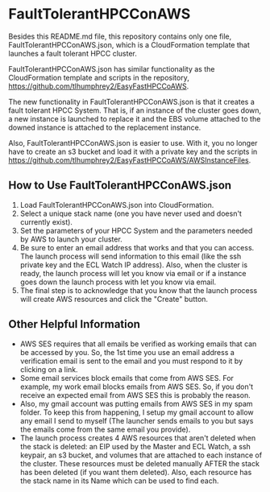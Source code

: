 # FaultTolerantHPCConAWS

Besides this README.md file, this repository contains only one file, FaultTolerantHPCConAWS.json, which is a CloudFormation template that launches a fault tolerant HPCC cluster.

FaultTolerantHPCConAWS.json has similar functionality as the CloudFormation template and scripts in the repository, https://github.com/tlhumphrey2/EasyFastHPCCoAWS.

The new functionality in FaultTolerantHPCConAWS.json is that it creates a fault tolerant HPCC System. That is, if an instance of the cluster goes down, a new instance is launched to replace it and the EBS volume attached to the downed instance is attached to the replacement instance.

Also, FaultTolerantHPCConAWS.json is easier to use. With it, you no longer have to create an s3 bucket and load it with a private key and the scripts in https://github.com/tlhumphrey2/EasyFastHPCCoAWS/AWSInstanceFiles.


## How to Use FaultTolerantHPCConAWS.json

1. Load FaultTolerantHPCConAWS.json into CloudFormation.
2. Select a unique stack name (one you have never used and doesn't currently exist).
3. Set the parameters of your HPCC System and the parameters needed by AWS to launch your cluster. 
4. Be sure to enter an email address that works and that you can access. The launch process will send information to this email (like the ssh private key and the ECL Watch IP address). Also, when the cluster is ready, the launch process will let you know via email or if a instance goes down the launch process with let you know via email.
5. The final step is to acknowledge that you know that the launch process will create AWS resources and click the "Create" button.

## Other Helpful Information

 - AWS SES requires that all emails be verified as working emails that can be accessed by you. So, the 1st time you use an email address a verification email is sent to the email and you must respond to it by clicking on a link.
 - Some email services block emails that come from AWS SES. For example, my work email blocks emails from AWS SES. So, if you don't receive an expected email from AWS SES this is probably the reason.
 - Also, my gmail account was putting emails from AWS SES in my spam folder. To keep this from happening, I setup my gmail account to allow any email I send to myself (The launcher sends emails to you but says the emails come from the same email you provide).
 - The launch process creates 4 AWS resources that aren't deleted when the stack is deleted: an EIP used by the Master and ECL Watch, a ssh keypair, an s3 bucket, and volumes that are attached to each instance of the cluster. These resources must be deleted manually AFTER the stack has been deleted (if you want them deleted). Also, each resource has the stack name in its Name which can be used to find each.
